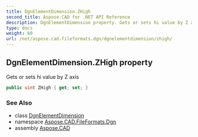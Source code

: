 ```yaml
---
title: DgnElementDimension.ZHigh
second_title: Aspose.CAD for .NET API Reference
description: DgnElementDimension property. Gets or sets hi value by Z axis
type: docs
weight: 60
url: /net/aspose.cad.fileformats.dgn/dgnelementdimension/zhigh/
---
```

## DgnElementDimension.ZHigh property

Gets or sets hi value by Z axis

```csharp
public uint ZHigh { get; set; }
```

### See Also

* class [DgnElementDimension](../)
* namespace [Aspose.CAD.FileFormats.Dgn](../../dgnelementdimension/)
* assembly [Aspose.CAD](../../../)


